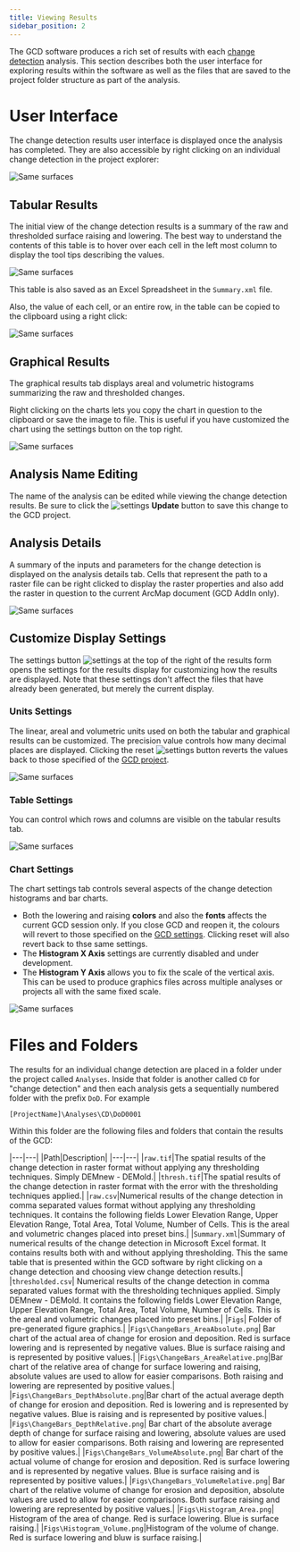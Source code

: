 ```yaml
---
title: Viewing Results
sidebar_position: 2
---
```


The GCD software produces a rich set of results with each [change detection](/Help/Analyses/Change_Detection/change-detection) analysis. This section describes both the user interface for exploring results within the software as well as the files that are saved to the project folder structure as part of the analysis.

# User Interface

The change detection results user interface is displayed once the analysis has completed. They are also accessible by right clicking on an individual change detection in the project explorer:

![Same surfaces](/img/CommandRefs/05_Analyses/cd/change_view_results.png)

## Tabular Results

The initial view of the change detection results is a summary of the raw and thresholded surface raising and lowering. The best way to understand the contents of this table is to hover over each cell in the left most column to display the tool tips describing the values.

![Same surfaces](/img/CommandRefs/05_Analyses/cd/change_results_tabular.png)

This table is also saved as an Excel Spreadsheet in the `Summary.xml` file.

Also, the value of each cell, or an entire row, in the table can be copied to the clipboard using a right click:

![Same surfaces](/img/CommandRefs/05_Analyses/cd/change_results_copy.png)

## Graphical Results

The graphical results tab displays areal and volumetric histograms summarizing the raw and thresholded changes.

Right clicking on the charts lets you copy the chart in question to the clipboard or save the image to file. This is useful if you have customized the chart using the settings button on the top right.

![Same surfaces](/img/CommandRefs/05_Analyses/cd/change_results_graphical.png)

## Analysis Name Editing

The name of the analysis can be edited while viewing the change detection results. Be sure to click the ![settings](/img/icons/Save.png) **Update** button to save this change to the GCD project.

## Analysis Details

A summary of the inputs and parameters for the change detection is displayed on the analysis details tab. Cells that represent the path to a raster file can be right clicked to display the raster properties and also add the raster in question to the current ArcMap document (GCD AddIn only).

![Same surfaces](/img/CommandRefs/05_Analyses/cd/change_results_details.png)

## Customize Display Settings

The settings button ![settings](/img/icons/Options.png) at the top of the right of the results form opens the settings for the results display for customizing how the results are displayed. Note that these settings don't affect the files that have already been generated, but merely the current display.

### Units Settings

The linear, areal and volumetric units used on both the tabular and graphical results can be customized. The precision value controls how many decimal places are displayed. Clicking the reset ![settings](/img/icons/refresh.png) button reverts the values back to those specified of the [GCD project](/Help/GCD_Project_Explorer#edit-project-properties).

![Same surfaces](/img/CommandRefs/05_Analyses/cd/change_props_units.png)

### Table Settings

You can control which rows and columns are visible on the tabular results tab.

![Same surfaces](/img/CommandRefs/05_Analyses/cd/change_props_table.png)

### Chart Settings

The chart settings tab controls several aspects of the change detection histograms and bar charts.

* Both the lowering and raising **colors** and also the **fonts** affects the current GCD session only. If you close GCD and reopen it, the colours will revert to those specified on the [GCD settings](/Help/customize-menu/options#graphs-tab). Clicking reset will also revert back to thse same settings.
* The **Histogram X Axis** settings are currently disabled and under development.
* The **Histogram Y Axis** allows you to fix the scale of the vertical axis. This can be used to produce graphics files across multiple analyses or projects all with the same fixed scale.

![Same surfaces](/img/CommandRefs/05_Analyses/cd/change_props_charts.png)

# Files and Folders


The results for an individual change detection are placed in a folder under the project called `Analyses`. Inside that folder is another called `CD` for "change detection" and then each analysis gets a sequentially numbered folder with the prefix `DoD`. For example

```
[ProjectName]\Analyses\CD\DoD0001
```

Within this folder are the following files and folders that contain the results of the GCD:

|---|---|
|Path|Description|
|---|---|
|`raw.tif`|The spatial results of the change detection in raster format without applying any thresholding techniques. Simply DEMnew - DEMold.|
|`thresh.tif`|The spatial results of the change detection in raster format with the error with the thresholding techniques applied.|
|`raw.csv`|Numerical results of the change detection in comma separated values format without applying any thresholding techniques. It contains the following fields Lower Elevation Range, Upper Elevation Range, Total Area, Total Volume, Number of Cells. This is the areal and volumetric changes placed into preset bins.|
|`Summary.xml`|Summary of numerical results of the change detection in Microsoft Excel format. It contains results both with and without applying thresholding. This the same table that is presented within the GCD software by right clicking on a change detection and choosing view change detection results.|
|`thresholded.csv`| Numerical results of the change detection in comma separated values format with the thresholding techniques applied. Simply DEMnew - DEMold. It contains the following fields Lower Elevation Range, Upper Elevation Range, Total Area, Total Volume, Number of Cells. This is the areal and volumetric changes placed into preset bins.|
|`Figs`| Folder of pre-generated figure graphics.|
|`Figs\ChangeBars_AreaAbsolute.png`| Bar chart of the actual area of change for erosion and deposition. Red is surface lowering and is represented by negative values. Blue is surface raising and is represented by positive values.|
|`Figs\ChangeBars_AreaRelative.png`|Bar chart of the relative area of change for surface lowering and raising, absolute values are used to allow for easier comparisons. Both raising and lowering are represented by positive values.|
|`Figs\ChangeBars_DepthAbsolute.png`|Bar chart of the actual average depth of change for erosion and deposition. Red is lowering and is represented by negative values. Blue is raising and is represented by positive values.|
|`Figs\ChangeBars_DepthRelative.png`| Bar chart of the absolute average depth of change for surface raising and lowering, absolute values are used to allow for easier comparisons. Both raising and lowering are represented by positive values.|
|`Figs\ChangeBars_VolumeAbsolute.png`| Bar chart of the actual volume of change for erosion and deposition. Red is surface lowering and is represented by negative values. Blue is surface raising and is represented by positive values.|
|`Figs\ChangeBars_VolumeRelative.png`| Bar chart of the relative volume of change for erosion and deposition, absolute values are used to allow for easier comparisons. Both surface raising and lowering are represented by positive values.|
|`Figs\Histogram_Area.png`| Histogram of the area of change. Red is surface lowering. Blue is surface raising.|
|`Figs\Histogram_Volume.png`|Histogram of the volume of change. Red is surface lowering and bluw is surface raising.|
